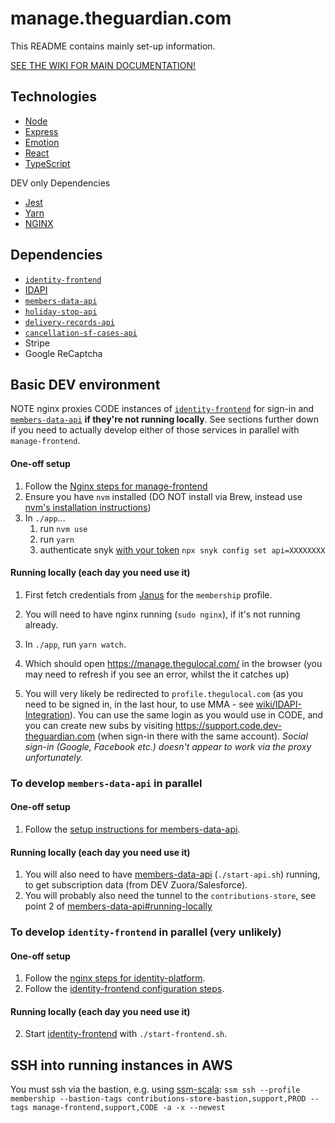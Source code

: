 # manage.theguardian.com

This README contains mainly set-up information.

[SEE THE WIKI FOR MAIN DOCUMENTATION!](https://github.com/guardian/manage-frontend/wiki)

## Technologies

- [Node](https://nodejs.org/en/)
- [Express](https://expressjs.com/)
- [Emotion](https://emotion.sh)
- [React](https://reactjs.org/)
- [TypeScript](https://www.typescriptlang.org)

DEV only Dependencies

- [Jest](https://facebook.github.io/jest/)
- [Yarn](https://yarnpkg.com/lang/en/)
- [NGINX](https://www.nginx.com)

## Dependencies

- [`identity-frontend`](https://github.com/guardian/identity-frontend)
- [IDAPI](https://github.com/guardian/identity)
- [`members-data-api`](https://github.com/guardian/members-data-api)
- [`holiday-stop-api` ](https://github.com/guardian/support-service-lambdas/tree/master/handlers/holiday-stop-api)
- [`delivery-records-api`](https://github.com/guardian/support-service-lambdas/tree/master/handlers/delivery-records-api)
- [`cancellation-sf-cases-api`](https://github.com/guardian/support-service-lambdas/tree/master/handlers/cancellation-sf-cases-api)
- Stripe
- Google ReCaptcha

## Basic DEV environment

NOTE nginx proxies CODE instances of [`identity-frontend`](https://github.com/guardian/identity-frontend) for sign-in and [`members-data-api`](https://github.com/guardian/members-data-api) **if they're not running locally**. See sections further down if you need to actually develop either of those services in parallel with `manage-frontend`.

#### One-off setup

1. Follow the [Nginx steps for manage-frontend](https://github.com/guardian/manage-frontend/blob/master/nginx/README.md)
1. Ensure you have `nvm` installed (DO NOT install via Brew, instead use [nvm's installation instructions](https://github.com/nvm-sh/nvm#installing-and-updating))
1. In `./app`...
   1. run `nvm use`
   1. run `yarn`
   1. authenticate snyk [with your token](https://support.snyk.io/hc/en-us/articles/360004008258-Authenticate-the-CLI-with-your-account) `npx snyk config set api=XXXXXXXX`

#### Running locally (each day you need use it)

1.  First fetch credentials from [Janus](https://janus.gutools.co.uk/) for the `membership` profile.

1.  You will need to have nginx running (`sudo nginx`), if it's not running already.
1.  In `./app`, run `yarn watch`.
1.  Which should open https://manage.thegulocal.com/ in the browser (you may need to refresh if you see an error, whilst the it catches up)
1.  You will very likely be redirected to `profile.thegulocal.com` (as you need to be signed in, in the last hour, to use MMA - see [wiki/IDAPI-Integration](https://github.com/guardian/manage-frontend/wiki/IDAPI-Integration)). You can use the same login as you would use in CODE, and you can create new subs by visiting https://support.code.dev-theguardian.com (when sign-in there with the same account). _Social sign-in (Google, Facebook etc.) doesn't appear to work via the proxy unfortunately._

### To develop `members-data-api` in parallel

#### One-off setup

1. Follow the [setup instructions for members-data-api](https://github.com/guardian/members-data-api#setting-it-up-locally).

#### Running locally (each day you need use it)

1.  You will also need to have [members-data-api](https://github.com/guardian/members-data-api) (`./start-api.sh`) running, to get subscription data (from DEV Zuora/Salesforce).
1.  You will probably also need the tunnel to the `contributions-store`, see point 2 of [members-data-api#running-locally](https://github.com/guardian/members-data-api#running-locally)

### To develop `identity-frontend` in parallel (very unlikely)

#### One-off setup

1. Follow the [nginx steps for identity-platform](https://github.com/guardian/identity-platform/blob/master/nginx/README.md#setup-nginx-with-ssl-for-dev).
1. Follow the [identity-frontend configuration steps](https://github.com/guardian/identity-frontend#configuration).

#### Running locally (each day you need use it)

2.  Start [identity-frontend](https://github.com/guardian/identity-frontend) with `./start-frontend.sh`.

## SSH into running instances in AWS

You must ssh via the bastion, e.g. using [ssm-scala](https://github.com/guardian/ssm-scala):
`ssm ssh --profile membership --bastion-tags contributions-store-bastion,support,PROD --tags manage-frontend,support,CODE -a -x --newest`
